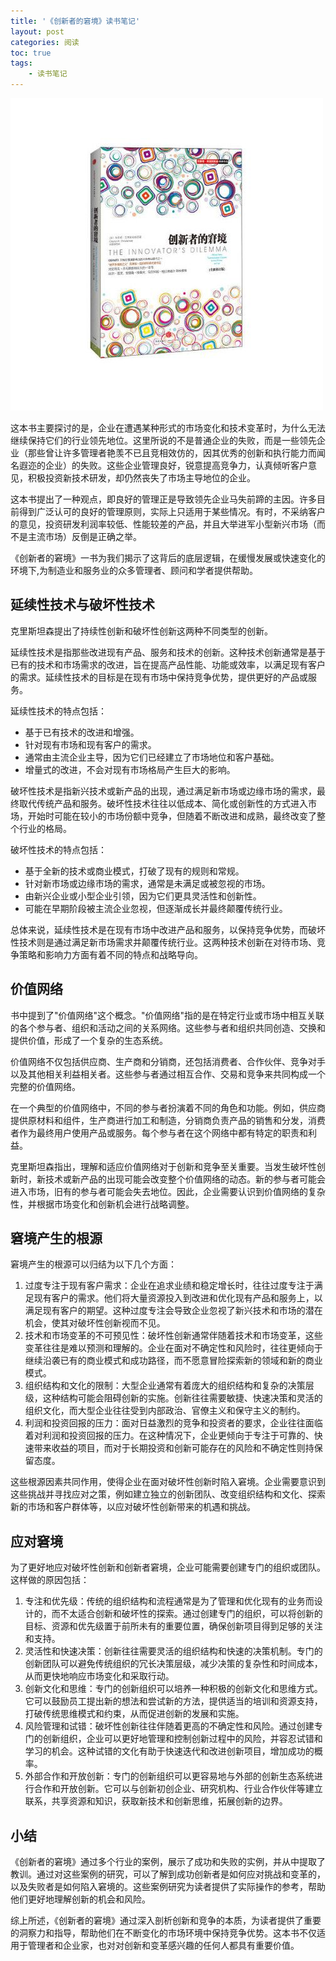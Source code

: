 ```yaml
---
title: '《创新者的窘境》读书笔记'
layout: post
categories: 阅读
toc: true
tags:
    - 读书笔记
---
```


![](../img/2023-06-30/53ab85d8f9e33f38673a4ac11c7acffb.jpg)

这本书主要探讨的是，企业在遭遇某种形式的市场变化和技术变革时，为什么无法继续保持它们的行业领先地位。这里所说的不是普通企业的失败，而是一些领先企业（那些曾让许多管理者艳羡不已且竞相效仿的，因其优秀的创新和执行能力而闻名遐迩的企业）的失败。这些企业管理良好，锐意提高竞争力，认真倾听客户意见，积极投资新技术研发，却仍然丧失了市场主导地位的企业。

这本书提出了一种观点，即良好的管理正是导致领先企业马失前蹄的主因。许多目前得到广泛认可的良好的管理原则，实际上只适用于某些情况。有时，不采纳客户的意见，投资研发利润率较低、性能较差的产品，并且大举进军小型新兴市场（而不是主流市场）反倒是正确之举。

《创新者的窘境》一书为我们揭示了这背后的底层逻辑，在缓慢发展或快速变化的环境下,为制造业和服务业的众多管理者、顾问和学者提供帮助。

## 延续性技术与破坏性技术

克里斯坦森提出了持续性创新和破坏性创新这两种不同类型的创新。

延续性技术是指那些改进现有产品、服务和技术的创新。这种技术创新通常是基于已有的技术和市场需求的改进，旨在提高产品性能、功能或效率，以满足现有客户的需求。延续性技术的目标是在现有市场中保持竞争优势，提供更好的产品或服务。

延续性技术的特点包括：
* 基于已有技术的改进和增强。
* 针对现有市场和现有客户的需求。
* 通常由主流企业主导，因为它们已经建立了市场地位和客户基础。
* 增量式的改进，不会对现有市场格局产生巨大的影响。

破坏性技术是指新兴技术或新产品的出现，通过满足新市场或边缘市场的需求，最终取代传统产品和服务。破坏性技术往往以低成本、简化或创新性的方式进入市场，开始时可能在较小的市场份额中竞争，但随着不断改进和成熟，最终改变了整个行业的格局。

破坏性技术的特点包括：
* 基于全新的技术或商业模式，打破了现有的规则和常规。
* 针对新市场或边缘市场的需求，通常是未满足或被忽视的市场。
* 由新兴企业或小型企业引领，因为它们更具灵活性和创新性。
* 可能在早期阶段被主流企业忽视，但逐渐成长并最终颠覆传统行业。

总体来说，延续性技术是在现有市场中改进产品和服务，以保持竞争优势，而破坏性技术则是通过满足新市场需求并颠覆传统行业。这两种技术创新在对待市场、竞争策略和影响力方面有着不同的特点和战略导向。

## 价值网络

书中提到了"价值网络"这个概念。"价值网络"指的是在特定行业或市场中相互关联的各个参与者、组织和活动之间的关系网络。这些参与者和组织共同创造、交换和提供价值，形成了一个复杂的生态系统。

价值网络不仅包括供应商、生产商和分销商，还包括消费者、合作伙伴、竞争对手以及其他相关利益相关者。这些参与者通过相互合作、交易和竞争来共同构成一个完整的价值网络。

在一个典型的价值网络中，不同的参与者扮演着不同的角色和功能。例如，供应商提供原材料和组件，生产商进行加工和制造，分销商负责产品的销售和分发，消费者作为最终用户使用产品或服务。每个参与者在这个网络中都有特定的职责和利益。

克里斯坦森指出，理解和适应价值网络对于创新和竞争至关重要。当发生破坏性创新时，新技术或新产品的出现可能会改变整个价值网络的动态。新的参与者可能会进入市场，旧有的参与者可能会失去地位。因此，企业需要认识到价值网络的复杂性，并根据市场变化和创新机会进行战略调整。

## 窘境产生的根源

窘境产生的根源可以归结为以下几个方面：

1. 过度专注于现有客户需求：企业在追求业绩和稳定增长时，往往过度专注于满足现有客户的需求。他们将大量资源投入到改进和优化现有产品和服务上，以满足现有客户的期望。这种过度专注会导致企业忽视了新兴技术和市场的潜在机会，使其对破坏性创新视而不见。
2. 技术和市场变革的不可预见性：破坏性创新通常伴随着技术和市场变革，这些变革往往是难以预测和理解的。企业在面对不确定性和风险时，往往更倾向于继续沿袭已有的商业模式和成功路径，而不愿意冒险探索新的领域和新的商业模式。
3. 组织结构和文化的限制：大型企业通常有着庞大的组织结构和复杂的决策层级，这种结构可能会阻碍创新的实施。创新往往需要敏捷、快速决策和灵活的组织文化，而大型企业往往受到内部政治、官僚主义和保守主义的制约。
4. 利润和投资回报的压力：面对日益激烈的竞争和投资者的要求，企业往往面临着对利润和投资回报的压力。在这种情况下，企业更倾向于专注于可靠的、快速带来收益的项目，而对于长期投资和创新可能存在的风险和不确定性则持保留态度。

这些根源因素共同作用，使得企业在面对破坏性创新时陷入窘境。企业需要意识到这些挑战并寻找应对之策，例如建立独立的创新团队、改变组织结构和文化、探索新的市场和客户群体等，以应对破坏性创新带来的机遇和挑战。

## 应对窘境

为了更好地应对破坏性创新和创新者窘境，企业可能需要创建专门的组织或团队。这样做的原因包括：

1. 专注和优先级：传统的组织结构和流程通常是为了管理和优化现有的业务而设计的，而不太适合创新和破坏性的探索。通过创建专门的组织，可以将创新的目标、资源和优先级置于前所未有的重要位置，确保创新项目得到足够的关注和支持。
2. 灵活性和快速决策：创新往往需要灵活的组织结构和快速的决策机制。专门的创新团队可以避免传统组织的冗长决策层级，减少决策的复杂性和时间成本，从而更快地响应市场变化和采取行动。
3. 创新文化和思维：专门的创新组织可以培养一种积极的创新文化和思维方式。它可以鼓励员工提出新的想法和尝试新的方法，提供适当的培训和资源支持，打破传统思维模式和约束，从而促进创新的发展和实施。
4. 风险管理和试错：破坏性创新往往伴随着更高的不确定性和风险。通过创建专门的创新组织，企业可以更好地管理和控制创新过程中的风险，并容忍试错和学习的机会。这种试错的文化有助于快速迭代和改进创新项目，增加成功的概率。
5. 外部合作和开放创新：专门的创新组织可以更容易地与外部的创新生态系统进行合作和开放创新。它可以与创新初创企业、研究机构、行业合作伙伴等建立联系，共享资源和知识，获取新技术和创新思维，拓展创新的边界。

## 小结

《创新者的窘境》通过多个行业的案例，展示了成功和失败的实例，并从中提取了教训。通过对这些案例的研究，可以了解到成功创新者是如何应对挑战和变革的，以及失败者是如何陷入窘境的。这些案例研究为读者提供了实际操作的参考，帮助他们更好地理解创新的机会和风险。

综上所述，《创新者的窘境》通过深入剖析创新和竞争的本质，为读者提供了重要的洞察力和指导，帮助他们在不断变化的市场环境中保持竞争优势。这本书不仅适用于管理者和企业家，也对对创新和变革感兴趣的任何人都具有重要价值。
